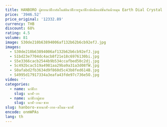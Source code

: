 ```yaml
---
title: HANBORO ผู้ชายนาฬิกาอัตโนมัตินาฬิกาหรูนาฬิกาข้อมือแฟชั่นกันน้ําหมุน Earth Dial Crystal Bezel
price: '3946.52'
price_original: '12332.89'
currency: THB
discount: 68%
rating: 4.5
volume: 81
image: S30de210b63894006af132b62b6cb92efJ.jpg
images:
  - S30de210b63894006af132b62b6cb92efJ.jpg
  - S1bd23e7704dc4acb8f21e18c6976130bi.jpg
  - S5e3366cacb2544b9b534ccafbed50c2dj.jpg
  - Sc492bcac519a4981aa29ba9a31a3d08fW.jpg
  - S0afabd2fb3634d9f860d5c43b8fed614B.jpg
  - S4995d17917334a3eafa43fde97c736e5O.jpg
video: ''
categories:
  - name: นาฬิกา
    slug: นาฬ-กา
  - name: นาฬิกาผู้ชาย
    slug: นาฬ-กาผ-ชาย
slug: hanboro-ชายนาฬ-กาอ-ตโนม-นาฬ
encode: onmWPAs
lang: th
---
```

  
